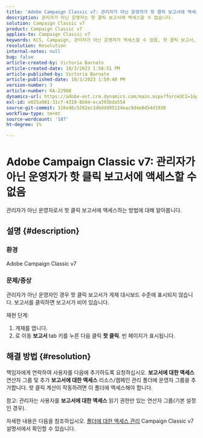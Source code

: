 ```yaml
---
title: 'Adobe Campaign Classic v7: 관리자가 아닌 운영자가 핫 클릭 보고서에 액세스할 수 없음'
description: 관리자가 아닌 운영자는 핫 클릭 보고서에 액세스할 수 없습니다.
solution: Campaign Classic v7
product: Campaign Classic v7
applies-to: Campaign Classic v7
keywords: KCS, Campaign, 관리자가 아닌 운영자가 액세스할 수 없음, 핫 클릭 보고서, Campaign Classic v7
resolution: Resolution
internal-notes: null
bug: false
article-created-by: Victoria Barnato
article-created-date: 10/3/2023 1:58:51 PM
article-published-by: Victoria Barnato
article-published-date: 10/3/2023 1:59:40 PM
version-number: 3
article-number: KA-22908
dynamics-url: https://adobe-ent.crm.dynamics.com/main.aspx?forceUCI=1&pagetype=entityrecord&etn=knowledgearticle&id=44fb80f7-f461-ee11-be6e-6045bd0067ea
exl-id: e025a981-31cf-4319-8b94-eca393bda554
source-git-commit: 316e46c5282ec1dbddd95124eac9d4e8d54d1930
workflow-type: tm+mt
source-wordcount: '187'
ht-degree: 1%

---
```


# Adobe Campaign Classic v7: 관리자가 아닌 운영자가 핫 클릭 보고서에 액세스할 수 없음


관리자가 아닌 운영자로서 핫 클릭 보고서에 액세스하는 방법에 대해 알아봅니다.

## 설명 {#description}


### 환경

Adobe Campaign Classic v7

### 문제/증상

관리자가 아닌 운영자인 경우 핫 클릭 보고서가 게재 대시보드 수준에 표시되지 않습니다. 보고서를 클릭하면 보고서가 비어 있습니다. 

재현 단계:

1. 게재를 엽니다.
2. 로 이동 <b>보고서 </b>tab 키를 누른 다음 클릭 <b>핫 클릭</b>. 빈 페이지가 표시됩니다.



## 해결 방법 {#resolution}


책임자에게 연락하여 사용자를 다음에 추가하도록 요청하십시오. <b>보고서에 대한 액세스</b> 연산자 그룹 및 추가 <b>보고서에 대한 액세스</b> 리소스/캠페인 관리 폴더에 운영자 그룹을 추가합니다. 핫 클릭 계산이 작동하려면 이 폴더에 액세스해야 합니다.

참고: 관리자는 사용자를 <b>보고서에 대한 액세스</b> 읽기 권한만 있는 연산자 그룹(기본 설정인 경우).

자세한 내용은 다음을 참조하십시오. [폴더에 대한 액세스 관리](https://experienceleague.adobe.com/docs/campaign-classic/using/getting-started/permissions/access-management-folders.html) Campaign Classic v7 설명서에서 확인할 수 있습니다.
